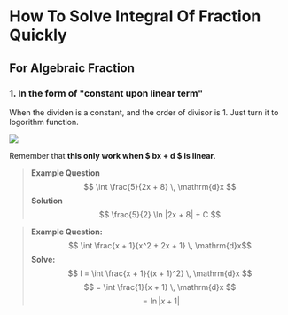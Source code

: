

How To Solve Integral Of Fraction Quickly
=========================================================== 

For Algebraic Fraction 
-----------------------------------------------------------

### 1. In the form of "constant upon linear term"

When the dividen is a constant, and the order of divisor is 1. Just turn it to logorithm function.

![](http://chart.googleapis.com/chart?cht=tx&chl=\int\frac{1}{x}\,\mathrm{d}x=\ln|x|+C)

Remember that **this only work when $ bx + d $ is linear**.

> **Example Question**
> $$ \int \frac{5}{2x + 8} \, \mathrm{d}x $$
> **Solution**
> $$ \frac{5}{2} \ln |2x + 8| + C $$


> **Example Question:**  
> $$ \int \frac{x + 1}{x^2 + 2x + 1} \, \mathrm{d}x$$
> **Solve:**
> $$ I = \int \frac{x + 1}{(x + 1)^2} \, \mathrm{d}x $$
> $$ = \int \frac{1}{x + 1} \, \mathrm{d}x $$ 
> $$ = \ln |x + 1| $$
